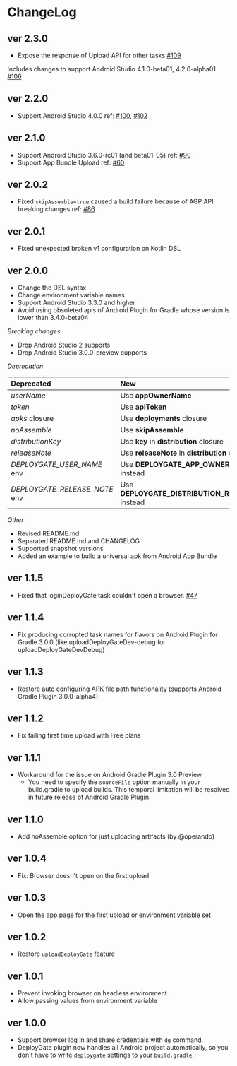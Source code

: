 # ChangeLog

## ver 2.3.0

- Expose the response of Upload API for other tasks [#109](https://github.com/DeployGate/gradle-deploygate-plugin/pull/109)

Includes changes to support Android Studio 4.1.0-beta01, 4.2.0-alpha01 [#106](https://github.com/DeployGate/gradle-deploygate-plugin/pull/106)

## ver 2.2.0

- Support Android Studio 4.0.0 ref: [#100](https://github.com/DeployGate/gradle-deploygate-plugin/issues/100), [#102](https://github.com/DeployGate/gradle-deploygate-plugin/pull/102)

## ver 2.1.0

- Support Android Studio 3.6.0-rc01 (and beta01-05) ref: [#90](https://github.com/DeployGate/gradle-deploygate-plugin/issues/90)
- Support App Bundle Upload ref: [#60](https://github.com/DeployGate/gradle-deploygate-plugin/issues/60)

## ver 2.0.2

- Fixed `skipAssemble=true` caused a build failure because of AGP API breaking changes ref: [#86](https://github.com/DeployGate/gradle-deploygate-plugin/issues/86)

## ver 2.0.1

- Fixed unexpected broken v1 configuration on Kotlin DSL

## ver 2.0.0

- Change the DSL syntax
- Change environment variable names
- Support Android Studio 3.3.0 and higher
- Avoid using obsoleted apis of Android Plugin for Gradle whose version is lower than 3.4.0-beta04 

*Breaking changes*

- Drop Android Studio 2 supports
- Drop Android Studio 3.0.0-preview supports

*Deprecation*

Deprecated | New
:---|:----
*userName* | Use **appOwnerName**
*token* | Use **apiToken**
*apks* closure | Use **deployments** closure
*noAssemble* | Use **skipAssemble**
*distributionKey* | Use **key** in **distribution** closure
*releaseNote* | Use **releaseNote** in **distribution** closure
*DEPLOYGATE_USER_NAME* env | Use **DEPLOYGATE_APP_OWNER_NAME** instead
*DEPLOYGATE_RELEASE_NOTE* env | Use **DEPLOYGATE_DISTRIBUTION_RELEASE_NOTE** instead

*Other*

- Revised README.md
- Separated README.md and CHANGELOG
- Supported snapshot versions
- Added an example to build a universal apk from Android App Bundle

## ver 1.1.5

 * Fixed that loginDeployGate task couldn't open a browser. [#47](https://github.com/DeployGate/gradle-deploygate-plugin/issues/47)

## ver 1.1.4

 * Fix producing corrupted task names for flavors on Android Plugin for Gradle 3.0.0 (like uploadDeployGateDev-debug for uploadDeployGateDevDebug)

## ver 1.1.3

 * Restore auto configuring APK file path functionality (supports Android Gradle Plugin 3.0.0-alpha4) 

## ver 1.1.2

 * Fix failing first time upload with Free plans

## ver 1.1.1

 * Workaround for the issue on Android Gradle Plugin 3.0 Preview
    * You need to specify the `sourceFile` option manually in your build.gradle to upload builds. This temporal limitation will be resolved in future release of Android Gradle Plugin. 

## ver 1.1.0

 * Add noAssemble option for just uploading artifacts (by @operando)

## ver 1.0.4

 * Fix: Browser doesn't open on the first upload

## ver 1.0.3

 * Open the app page for the first upload or environment variable set

## ver 1.0.2

 * Restore `uploadDeployGate` feature

## ver 1.0.1

 * Prevent invoking browser on headless environment
 * Allow passing values from environment variable

## ver 1.0.0

 * Support browser log in and share credentials with `dg` command. 
 * DeployGate plugin now handles all Android project automatically, so you don't have to write `deploygate` settings to your `build.gradle`.
